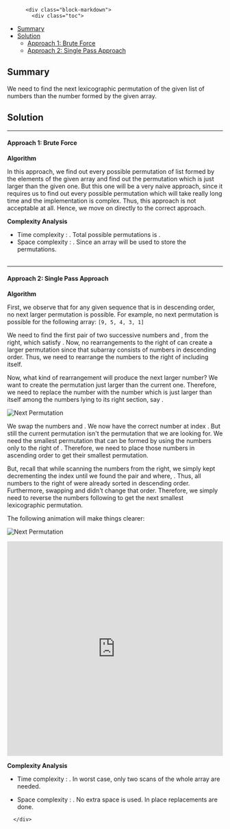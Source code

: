 <div class="article-body">
        
          <div class="block-markdown">
            <div class="toc">
<ul>
<li><a href="#summary">Summary</a></li>
<li><a href="#solution">Solution</a><ul>
<li><a href="#approach-1-brute-force">Approach 1: Brute Force</a></li>
<li><a href="#approach-2-single-pass-approach">Approach 2: Single Pass Approach</a></li>
</ul>
</li>
</ul>
</div>
<h2 id="summary">Summary</h2>
<p>We need to find the next lexicographic permutation of the given list of numbers than the number formed by the given array.</p>
<h2 id="solution">Solution</h2>
<hr>
<h4 id="approach-1-brute-force">Approach 1: Brute Force</h4>
<p><strong>Algorithm</strong></p>
<p>In this approach, we find out every possible permutation of list formed by the elements of the given array and find out the permutation which is
just larger than the given one. But this one will be a very naive approach, since it requires us to find out every possible permutation
 which will take really long time and the implementation is complex.
 Thus, this approach is not acceptable at all. Hence, we move on directly to the correct approach.</p>
<p><strong>Complexity Analysis</strong></p>
<ul>
<li>Time complexity : <script type="math/tex; mode=display">O(n!)</script>. Total possible permutations is <script type="math/tex; mode=display">n!</script>.</li>
<li>Space complexity : <script type="math/tex; mode=display">O(n)</script>. Since an array will be used to store the permutations.
<br>
<br></li>
</ul>
<hr>
<h4 id="approach-2-single-pass-approach">Approach 2: Single Pass Approach</h4>
<p><strong>Algorithm</strong></p>
<p>First, we observe that for any given sequence that is in descending order, no next larger permutation is possible.
 For example, no next permutation is possible for the following array:
 <code>[9, 5, 4, 3, 1]</code></p>
<p>We need to find the first pair of two successive numbers <script type="math/tex; mode=display">a[i]</script> and <script type="math/tex; mode=display">a[i-1]</script>, from the right, which satisfy
 <script type="math/tex; mode=display">a[i] > a[i-1]</script>. Now, no rearrangements to the right of <script type="math/tex; mode=display">a[i-1]</script> can create a larger permutation since that subarray consists of numbers in descending order.
 Thus, we need to rearrange the numbers to the right of <script type="math/tex; mode=display">a[i-1]</script> including itself.</p>
<p>Now, what kind of rearrangement will produce the next larger number? We want to create the permutation just larger than the current one. Therefore, we need to replace the number <script type="math/tex; mode=display">a[i-1]</script> with the number which is just larger than itself among the numbers lying to its right section, say <script type="math/tex; mode=display">a[j]</script>.</p>
<p><img alt=" Next Permutation " src="https://leetcode.com/media/original_images/31_nums_graph.png"></p>
<p>We swap the numbers <script type="math/tex; mode=display">a[i-1]</script> and <script type="math/tex; mode=display">a[j]</script>. We now have the correct number at index <script type="math/tex; mode=display">i-1</script>. But still the current permutation isn't the permutation
    that we are looking for. We need the smallest permutation that can be formed by using the numbers only to the right of <script type="math/tex; mode=display">a[i-1]</script>. Therefore, we need to place those
     numbers in ascending order to get their smallest permutation.</p>
<p>But, recall that while scanning the numbers from the right, we simply kept decrementing the index
      until we found the pair <script type="math/tex; mode=display">a[i]</script> and <script type="math/tex; mode=display">a[i-1]</script> where,  <script type="math/tex; mode=display">a[i] > a[i-1]</script>. Thus, all numbers to the right of <script type="math/tex; mode=display">a[i-1]</script> were already sorted in descending order.
      Furthermore, swapping <script type="math/tex; mode=display">a[i-1]</script> and <script type="math/tex; mode=display">a[j]</script> didn't change that order.
      Therefore, we simply need to reverse the numbers following <script type="math/tex; mode=display">a[i-1]</script> to get the next smallest lexicographic permutation.</p>
<p>The following animation will make things clearer:</p>
<p><img alt="Next Permutation" src="https://leetcode.com/media/original_images/31_Next_Permutation.gif"></p>
<iframe src="https://leetcode.com/playground/tJPs3ERV/shared" frameborder="0" width="100%" height="500" name="tJPs3ERV"></iframe>

<p><strong>Complexity Analysis</strong></p>
<ul>
<li>
<p>Time complexity : <script type="math/tex; mode=display">O(n)</script>. In worst case, only two scans of the whole array are needed.</p>
</li>
<li>
<p>Space complexity : <script type="math/tex; mode=display">O(1)</script>. No extra space is used. In place replacements are done.</p>
</li>
</ul>
          </div>
        
      </div>
